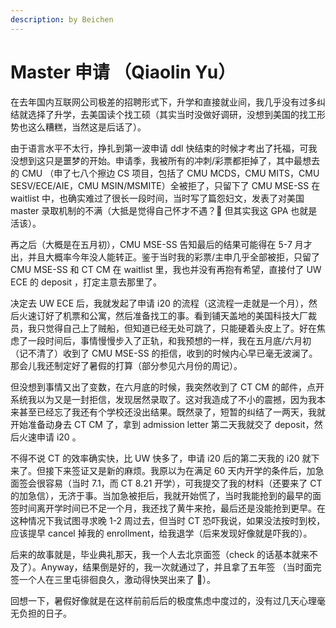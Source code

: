 ```yaml
---
description: by Beichen
---
```


# Master 申请 （Qiaolin Yu）

在去年国内互联网公司极差的招聘形式下，升学和直接就业间，我几乎没有过多纠结就选择了升学，去美国读个找工硕（其实当时没做好调研，没想到美国的找工形势也这么糟糕，当然这是后话了）。

由于语言水平不太行，挣扎到第一波申请 ddl 快结束的时候才考出了托福，可我没想到这只是噩梦的开始。申请季，我被所有的冲刺/彩票都拒掉了，其中最想去的 CMU （申了七八个擦边 CS 项目，包括了 CMU MCDS，CMU MITS，CMU SESV/ECE/AIE，CMU MSIN/MSMITE）全被拒了，只留下了 CMU MSE-SS 在 waitlist 中，也确实难过了很长一段时间，当时写了篇怨妇文，发表了对美国 master 录取机制的不满（大抵是觉得自己怀才不遇？🤣 但其实我这 GPA 也就是活该）。

再之后（大概是在五月初），CMU MSE-SS 告知最后的结果可能得在 5-7 月才出，并且大概率今年没人能转正。鉴于当时我的彩票/主申几乎全部被拒，只留了 CMU MSE-SS 和 CT CM 在 waitlist 里，我也并没有再抱有希望，直接付了 UW ECE 的 deposit ，打定主意去那里了。

决定去 UW ECE 后，我就发起了申请 i20 的流程（这流程一走就是一个月），然后火速订好了机票和公寓，然后准备找工的事。看到铺天盖地的美国科技大厂裁员，我只觉得自己上了贼船，但知道已经无处可跳了，只能硬着头皮上了。好在焦虑了一段时间后，事情慢慢步入了正轨，和我预想的一样，我在五月底/六月初（记不清了）收到了 CMU MSE-SS 的拒信，收到的时候内心早已毫无波澜了。那会儿我还制定好了暑假的打算（部分参见六月份的周记）。

但没想到事情又出了变数，在六月底的时候，我突然收到了 CT CM 的邮件，点开系统我以为又是一封拒信，发现居然录取了。这对我造成了不小的震撼，因为我本来甚至已经忘了我还有个学校还没出结果。既然录了，短暂的纠结了一两天，我就开始准备动身去 CT CM 了，拿到 admission letter 第二天我就交了 deposit，然后火速申请 i20 。

不得不说 CT 的效率确实快，比 UW 快多了，申请 i20 后的第二天我的 i20 就下来了。但接下来签证又是新的麻烦。我原以为在满足 60 天内开学的条件后，加急面签会很容易（当时 7.1，而 CT 8.21 开学），可我提交了我的材料（还要来了 CT 的加急信），无济于事。当加急被拒后，我就开始慌了，当时我能抢到的最早的面签时间离开学时间已不足一个月，我还找了黄牛来抢，最后还是没能抢到更早。在这种情况下我试图寻求晚 1-2 周过去，但当时 CT 恐吓我说，如果没法按时到校，应该提早 cancel 掉我的 enrollment，给我退学（后来发现好像就是吓我的）。

后来的故事就是，毕业典礼那天，我一个人去北京面签（check 的话基本就来不及了）。Anyway，结果倒是好的，我一次就通过了，并且拿了五年签 （当时面完签一个人在三里屯徘徊良久，激动得快哭出来了 🥹）。

回想一下，暑假好像就是在这样前前后后的极度焦虑中度过的，没有过几天心理毫无负担的日子。
